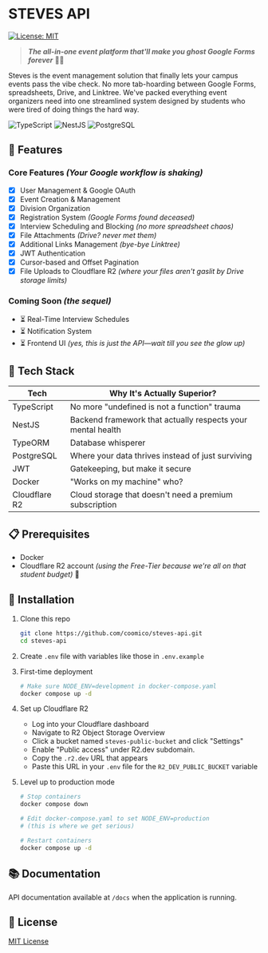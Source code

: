 # STEVES API
[![License: MIT](https://img.shields.io/badge/License-MIT-yellow.svg)](https://github.com/coomico/steves-api/blob/main/LICENSE)

> ***The all-in-one event platform that'll make you ghost Google Forms forever*** 👻💔

Steves is the event management solution that finally lets your campus events pass the vibe check. No more tab-hoarding between Google Forms, spreadsheets, Drive, and Linktree. We've packed everything event organizers need into one streamlined system designed by students who were tired of doing things the hard way.

![TypeScript](https://img.shields.io/badge/TypeScript-007ACC?style=for-the-badge&logo=typescript&logoColor=white)
![NestJS](https://img.shields.io/badge/NestJS-E0234E?style=for-the-badge&logo=nestjs&logoColor=white)
![PostgreSQL](https://img.shields.io/badge/PostgreSQL-316192?style=for-the-badge&logo=postgresql&logoColor=white)

## 🚀 Features

### Core Features *(Your Google workflow is shaking)*
- [x] User Management & Google OAuth
- [x] Event Creation & Management
- [x] Division Organization
- [x] Registration System *(Google Forms found deceased)*
- [x] Interview Scheduling and Blocking *(no more spreadsheet chaos)*
- [x] File Attachments *(Drive? never met them)*
- [x] Additional Links Management *(bye-bye Linktree)*
- [x] JWT Authentication
- [x] Cursor-based and Offset Pagination
- [x] File Uploads to Cloudflare R2 *(where your files aren't gaslit by Drive storage limits)*

### Coming Soon *(the sequel)*
- ⏳ Real-Time Interview Schedules
- ⏳ Notification System 
- ⏳ Frontend UI *(yes, this is just the API—wait till you see the glow up)*

## 🔧 Tech Stack

| Tech | Why It's Actually Superior? |
|------------|---------|
| TypeScript | No more "undefined is not a function" trauma |
| NestJS     | Backend framework that actually respects your mental health |
| TypeORM    | Database whisperer |
| PostgreSQL | Where your data thrives instead of just surviving |
| JWT        | Gatekeeping, but make it secure |
| Docker     | "Works on my machine" who? |
| Cloudflare R2 | Cloud storage that doesn't need a premium subscription |

## 📋 Prerequisites

- Docker
- Cloudflare R2 account *(using the Free-Tier because we're all on that student budget)* 💸

## 🚀 Installation

1. Clone this repo
   ```bash
   git clone https://github.com/coomico/steves-api.git
   cd steves-api
   ```

2. Create `.env` file with variables like those in `.env.example`

3. First-time deployment
   ```bash
   # Make sure NODE_ENV=development in docker-compose.yaml
   docker compose up -d
   ```

4. Set up Cloudflare R2
   - Log into your Cloudflare dashboard
   - Navigate to R2 Object Storage Overview
   - Click a bucket named `steves-public-bucket` and click "Settings"
   - Enable "Public access" under R2.dev subdomain.
   - Copy the `.r2.dev` URL that appears
   - Paste this URL in your `.env` file for the `R2_DEV_PUBLIC_BUCKET` variable

5. Level up to production mode
   ```bash
   # Stop containers
   docker compose down
   
   # Edit docker-compose.yaml to set NODE_ENV=production
   # (this is where we get serious)
   
   # Restart containers
   docker compose up -d
   ```

## 📚 Documentation

API documentation available at `/docs` when the application is running.

## 📝 License

[MIT License](https://github.com/coomico/steves-api/blob/main/LICENSE)